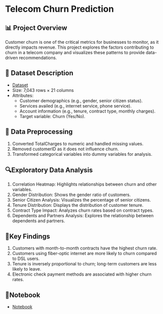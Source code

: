 # Telecom Churn Prediction
## 📊 Project Overview
Customer churn is one of the critical metrics for businesses to monitor, as it directly impacts revenue. This project explores the factors contributing to churn in a telecom company and visualizes these patterns to provide data-driven recommendations.

## 📂 Dataset Description
- <a href="churn_dataset">Dataset</a>
- Size: 7,043 rows × 21 columns
- Attributes:
  - Customer demographics (e.g., gender, senior citizen status).
  - Services availed (e.g., internet service, phone service).
  - Account information (e.g., tenure, contract type, monthly charges).
  - Target variable: Churn (Yes/No).
 ## 🧹 Data Preprocessing
 1. Converted TotalCharges to numeric and handled missing values.
 2. Removed customerID as it does not influence churn.
 3. Transformed categorical variables into dummy variables for analysis.
## 🔍Exploratory Data Analysis
1. Correlation Heatmap: Highlights relationships between churn and other variables.
2. Gender Distribution: Shows the gender ratio of customers.
3. Senior Citizen Analysis: Visualizes the percentage of senior citizens.
4. Tenure Distribution: Displays the distribution of customer tenure.
5. Contract Type Impact: Analyzes churn rates based on contract types.
6. Dependents and Partners Analysis: Explores the relationship between dependents and partners.

## 📌Key Findings
1. Customers with month-to-month contracts have the highest churn rate.
2. Customers using fiber-optic internet are more likely to churn compared to DSL users.
3. Tenure is inversely proportional to churn; long-term customers are less likely to leave.
4. Electronic check payment methods are associated with higher churn rates.
## 📓Notebook
- <a href="source.ipynb">Notebook</a>
